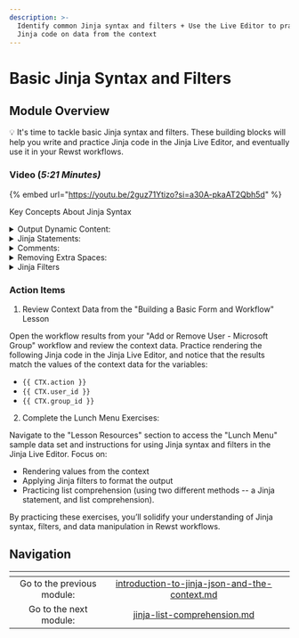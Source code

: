 ```yaml
---
description: >-
  Identify common Jinja syntax and filters + Use the Live Editor to practice
  Jinja code on data from the context
---
```


# Basic Jinja Syntax and Filters

## Module Overview

:bulb: It's time to tackle basic Jinja syntax and filters. These building blocks will help you write and practice Jinja code in the Jinja Live Editor, and eventually use it in your Rewst workflows.

### Video (_5:21 Minutes)_

{% embed url="https://youtu.be/2guz71Ytizo?si=a30A-pkaAT2Qbh5d" %}

Key Concepts About Jinja Syntax

<details>

<summary>Output Dynamic Content:</summary>

* Use two curly braces to output or print data from your workflow.&#x20;
* Example:`{{ CTX.action }}` outputs the value of the "action" variable, such as "add" or "remove."

</details>

<details>

<summary>Jinja Statements:</summary>

* Use `{% %}` for code blocks that control logic, such as if/else statements or loops.
* Example:`{% if CTX.action == "add" %} The user was added{% else %} The user was removed{% endif %}`

</details>

<details>

<summary>Comments:</summary>

* Use `{# #}` to add comments in your code. Comments are ignored during execution but help others (or yourself) understand the code.
* Example:`{# This is a comment #}`

</details>

<details>

<summary>Removing Extra Spaces:</summary>

* Use a dash inside any of these delimiters to strip extra spaces.
* Example:`{{- CTX.action -}}`

</details>

<details>

<summary>Jinja Filters</summary>

Filters modify data in Jinja without changing the original information. Common filters allow you to format dates, capitalize text, or provide default values.

* Example: Use the `d` filter to avoid errors if a context variable is empty:

`{{ CTX.group.displayName | d }}` outputs an empty string if there is no display name for the group.

</details>



### Action Items

1. Review Context Data from the "Building a Basic Form and Workflow" Lesson

Open the workflow results from your "Add or Remove User - Microsoft Group" workflow and review the context data. Practice rendering the following Jinja code in the Jinja Live Editor, and notice that the results match the values of the context data for the variables:



* `{{ CTX.action }}`
* `{{ CTX.user_id }}`
* `{{ CTX.group_id }}`

2. Complete the Lunch Menu Exercises:

Navigate to the "Lesson Resources" section to access the "Lunch Menu" sample data set and instructions for using Jinja syntax and filters in the Jinja Live Editor. Focus on:

* Rendering values from the context
* Applying Jinja filters to format the output
* Practicing list comprehension (using two different methods -- a Jinja statement, and list comprehension).

By practicing these exercises, you’ll solidify your understanding of Jinja syntax, filters, and data manipulation in Rewst workflows.

## Navigation

<table data-card-size="large" data-column-title-hidden data-view="cards" data-full-width="false"><thead><tr><th align="center"></th><th align="center"></th><th data-hidden data-card-target data-type="content-ref"></th></tr></thead><tbody><tr><td align="center">Go to the previous module: </td><td align="center"><a data-mention href="introduction-to-jinja-json-and-the-context.md">introduction-to-jinja-json-and-the-context.md</a></td><td></td></tr><tr><td align="center">Go to the next module:</td><td align="center"><a data-mention href="jinja-list-comprehension.md">jinja-list-comprehension.md</a></td><td></td></tr></tbody></table>
